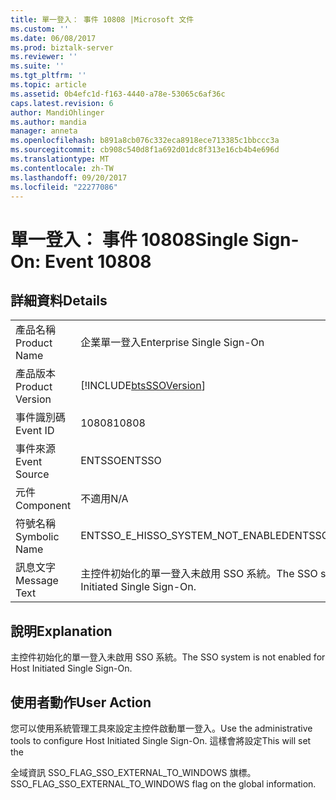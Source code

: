 ```yaml
---
title: 單一登入： 事件 10808 |Microsoft 文件
ms.custom: ''
ms.date: 06/08/2017
ms.prod: biztalk-server
ms.reviewer: ''
ms.suite: ''
ms.tgt_pltfrm: ''
ms.topic: article
ms.assetid: 0b4efc1d-f163-4440-a78e-53065c6af36c
caps.latest.revision: 6
author: MandiOhlinger
ms.author: mandia
manager: anneta
ms.openlocfilehash: b891a8cb076c332eca8918ece713385c1bbccc3a
ms.sourcegitcommit: cb908c540d8f1a692d01dc8f313e16cb4b4e696d
ms.translationtype: MT
ms.contentlocale: zh-TW
ms.lasthandoff: 09/20/2017
ms.locfileid: "22277086"
---
```

# <a name="single-sign-on-event-10808"></a><span data-ttu-id="65cd7-102">單一登入： 事件 10808</span><span class="sxs-lookup"><span data-stu-id="65cd7-102">Single Sign-On: Event 10808</span></span>
## <a name="details"></a><span data-ttu-id="65cd7-103">詳細資料</span><span class="sxs-lookup"><span data-stu-id="65cd7-103">Details</span></span>  
  
|||  
|-|-|  
|<span data-ttu-id="65cd7-104">產品名稱</span><span class="sxs-lookup"><span data-stu-id="65cd7-104">Product Name</span></span>|<span data-ttu-id="65cd7-105">企業單一登入</span><span class="sxs-lookup"><span data-stu-id="65cd7-105">Enterprise Single Sign-On</span></span>|  
|<span data-ttu-id="65cd7-106">產品版本</span><span class="sxs-lookup"><span data-stu-id="65cd7-106">Product Version</span></span>|[!INCLUDE[btsSSOVersion](../includes/btsssoversion-md.md)]|  
|<span data-ttu-id="65cd7-107">事件識別碼</span><span class="sxs-lookup"><span data-stu-id="65cd7-107">Event ID</span></span>|<span data-ttu-id="65cd7-108">10808</span><span class="sxs-lookup"><span data-stu-id="65cd7-108">10808</span></span>|  
|<span data-ttu-id="65cd7-109">事件來源</span><span class="sxs-lookup"><span data-stu-id="65cd7-109">Event Source</span></span>|<span data-ttu-id="65cd7-110">ENTSSO</span><span class="sxs-lookup"><span data-stu-id="65cd7-110">ENTSSO</span></span>|  
|<span data-ttu-id="65cd7-111">元件</span><span class="sxs-lookup"><span data-stu-id="65cd7-111">Component</span></span>|<span data-ttu-id="65cd7-112">不適用</span><span class="sxs-lookup"><span data-stu-id="65cd7-112">N/A</span></span>|  
|<span data-ttu-id="65cd7-113">符號名稱</span><span class="sxs-lookup"><span data-stu-id="65cd7-113">Symbolic Name</span></span>|<span data-ttu-id="65cd7-114">ENTSSO_E_HISSO_SYSTEM_NOT_ENABLED</span><span class="sxs-lookup"><span data-stu-id="65cd7-114">ENTSSO_E_HISSO_SYSTEM_NOT_ENABLED</span></span>|  
|<span data-ttu-id="65cd7-115">訊息文字</span><span class="sxs-lookup"><span data-stu-id="65cd7-115">Message Text</span></span>|<span data-ttu-id="65cd7-116">主控件初始化的單一登入未啟用 SSO 系統。</span><span class="sxs-lookup"><span data-stu-id="65cd7-116">The SSO system is not enabled for Host Initiated Single Sign-On.</span></span>|  
  
## <a name="explanation"></a><span data-ttu-id="65cd7-117">說明</span><span class="sxs-lookup"><span data-stu-id="65cd7-117">Explanation</span></span>  
 <span data-ttu-id="65cd7-118">主控件初始化的單一登入未啟用 SSO 系統。</span><span class="sxs-lookup"><span data-stu-id="65cd7-118">The SSO system is not enabled for Host Initiated Single Sign-On.</span></span>  
  
## <a name="user-action"></a><span data-ttu-id="65cd7-119">使用者動作</span><span class="sxs-lookup"><span data-stu-id="65cd7-119">User Action</span></span>  
 <span data-ttu-id="65cd7-120">您可以使用系統管理工具來設定主控件啟動單一登入。</span><span class="sxs-lookup"><span data-stu-id="65cd7-120">Use the administrative tools to configure Host Initiated Single Sign-On.</span></span> <span data-ttu-id="65cd7-121">這樣會將設定</span><span class="sxs-lookup"><span data-stu-id="65cd7-121">This will set the</span></span>  
  
 <span data-ttu-id="65cd7-122">全域資訊 SSO_FLAG_SSO_EXTERNAL_TO_WINDOWS 旗標。</span><span class="sxs-lookup"><span data-stu-id="65cd7-122">SSO_FLAG_SSO_EXTERNAL_TO_WINDOWS flag on the global information.</span></span>